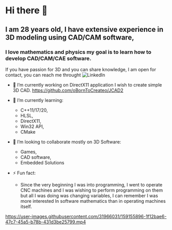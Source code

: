 # Hi there 👋

## I am 28 years old, I have extensive experience in 3D modeling using CAD/CAM software,
### I love mathematics and physics my goal is to learn how to develop CAD/CAM/CAE software.

If you have passion for 3D and you can share knowledge, I am open for contact, you can reach me throught ![LinkedIn](https://www.linkedin.com/in/kjfreelancing/)

- 🔭 I’m currently working on DirectX11 application I wish to create simple 3D CAD.  https://github.com/oBornToCreateo/JCAD2

- 🌱 I’m currently learning:
  - C++11/17/20,
  - HLSL,
  - DirectX11,
  - Win32 API,
  - CMake

- 👯 I’m looking to collaborate mostly on 3D Software:
  - Games,
  - CAD software,
  - Embedded Solutions


- ⚡ Fun fact:
  - Since the very beginning I was into programming, I went to operate CNC machines and I was wishing to perform programming on them but all I was doing was changing variables, I can remember I was more interested In software mathematics than in operating machines itself. 



https://user-images.githubusercontent.com/31966031/159155896-1f12bae6-47c7-45a5-b78b-431d3be25799.mp4



<!--
- 💬 Ask me about ...
- 📫 How to reach me: ...
- 😄 Pronouns: ...
- ⚡ Fun fact: ...
-->
